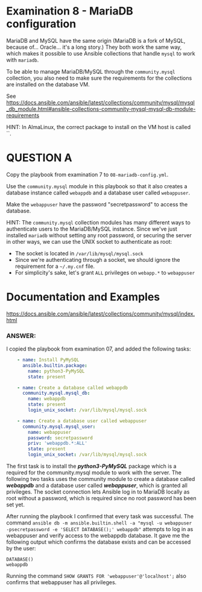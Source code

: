 # Examination 8 - MariaDB configuration

MariaDB and MySQL have the same origin (MariaDB is a fork of MySQL, because of... Oracle...
it's a long story.) They both work the same way, which makes it possible to use Ansible
collections that handle `mysql` to work with `mariadb`.

To be able to manage MariaDB/MySQL through the `community.mysql` collection, you also
need to make sure the requirements for the collections are installed on the database VM.

See https://docs.ansible.com/ansible/latest/collections/community/mysql/mysql_db_module.html#ansible-collections-community-mysql-mysql-db-module-requirements

HINT: In AlmaLinux, the correct package to install on the VM host is called ``.

# QUESTION A

Copy the playbook from examination 7 to `08-mariadb-config.yml`.

Use the `community.mysql` module in this playbook so that it also creates a database instance
called `webappdb` and a database user called `webappuser`.

Make the `webappuser` have the password "secretpassword" to access the database.

HINT: The `community.mysql` collection modules has many different ways to authenticate
users to the MariaDB/MySQL instance. Since we've just installed `mariadb` without setting
any root password, or securing the server in other ways, we can use the UNIX socket
to authenticate as root:

* The socket is located in `/var/lib/mysql/mysql.sock`
* Since we're authenticating through a socket, we should ignore the requirement for a `~/.my.cnf` file.
* For simplicity's sake, let's grant `ALL` privileges on `webapp.*` to `webappuser`

# Documentation and Examples
https://docs.ansible.com/ansible/latest/collections/community/mysql/index.html


### ANSWER:

I copied the playbook from examination 07, and added the following tasks:

```yaml
    - name: Install PyMySQL
      ansible.builtin.package:
        name: python3-PyMySQL
        state: present

    - name: Create a database called webappdb
      community.mysql.mysql_db:
        name: webappdb
        state: present
        login_unix_socket: /var/lib/mysql/mysql.sock

    - name: Create a database user called webappuser
      community.mysql.mysql_user:
        name: webappuser
        password: secretpassword
        priv: 'webappdb.*:ALL'
        state: present
        login_unix_socket: /var/lib/mysql/mysql.sock
```

The first task is to install the ***python3-PyMySQL*** package which is a required for the community.mysql module to work with the server. The following two tasks uses the community module to create a database called ***webappdb*** and a database user called ***webappuser***, which is granted all privileges. The socket connection lets Ansible log in to MariaDB locally as root without a password, which is required since no root password has been set yet.

After running the playbook I confirmed that every task was successful. The command `ansible db -m ansible.builtin.shell -a "mysql -u webappuser -psecretpassword -e 'SELECT DATABASE();' webappdb"` attempts to log in as webappuser and verify access to the webappdb database. It gave me the following output which confirms the database exists and can be accessed by the user:
```
DATABASE()
webappdb
```

Running the command `SHOW GRANTS FOR 'webappuser'@'localhost';` also confirms that webappuser has all privileges.